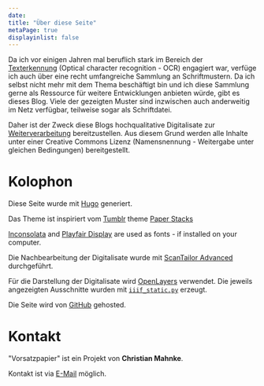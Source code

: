 ```yaml
---
date:
title: "Über diese Seite"
metaPage: true
displayinlist: false
---
```


Da ich vor einigen Jahren mal beruflich stark im Bereich der [Texterkennung](https://de.wikipedia.org/wiki/Texterkennung) (Optical character recognition - OCR) engagiert war, verfüge ich auch über eine recht umfangreiche Sammlung an Schriftmustern. Da ich selbst nicht mehr mit dem Thema beschäftigt bin und ich diese Sammlung gerne als Ressource für weitere Entwicklungen anbieten würde, gibt es dieses Blog. Viele der gezeigten Muster sind inzwischen auch anderweitig im Netz verfügbar, teilweise sogar als Schriftdatei.

Daher ist der Zweck diese Blogs hochqualitative Digitalisate zur [Weiterverarbeitung](/reuse/) bereitzustellen. Aus diesem Grund werden alle Inhalte unter einer Creative Commons Lizenz (Namensnennung - Weitergabe unter gleichen Bedingungen) bereitgestellt.

# Kolophon

Diese Seite wurde mit [Hugo](https://gohugo.io/) generiert.

Das Theme ist inspiriert vom [Tumblr](https://www.tumblr.com/) theme [Paper Stacks](https://www.tumblr.com/theme/36202)

[Inconsolata](https://github.com/googlefonts/inconsolata) and [Playfair Display](https://github.com/clauseggers/Playfair-Display) are used as fonts - if installed on your computer.

Die Nachbearbeitung der Digitalisate wurde mit [ScanTailor Advanced](https://github.com/4lex4/scantailor-advanced) durchgeführt.

Für die Darstellung der Digitalisate wird [OpenLayers](https://openlayers.org/) verwendet. Die jeweils angezeigten Ausschnitte wurden mit [`iiif_static.py`](https://github.com/zimeon/iiif) erzeugt.

Die Seite wird von [GitHub](https://github.com/) gehosted.

# Kontakt

"Vorsatzpapier" ist ein Projekt von **Christian Mahnke**.

Kontakt ist via [E-Mail](mailto:vorsatzpapier@projektemacher.org) möglich.
